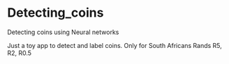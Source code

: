 # Detecting_coins
Detecting coins using Neural networks

Just a toy app to detect and label coins. Only for South Africans Rands R5, R2, R0.5
